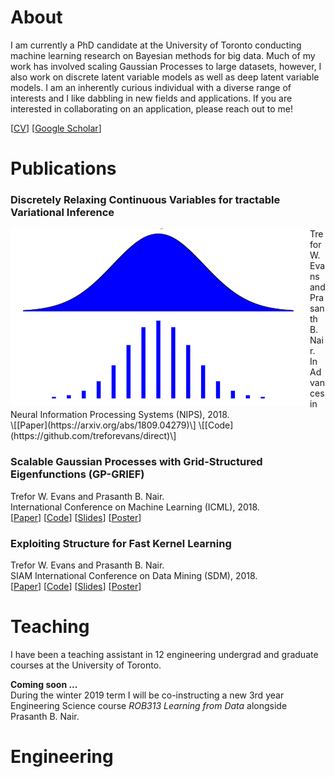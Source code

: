 # About
I am currently a PhD candidate at the University of Toronto conducting machine learning research on Bayesian methods for big data.
Much of my work has involved scaling Gaussian Processes to large datasets, however, I also work on discrete latent variable models as well as deep latent variable models.
I am an inherently curious individual with a diverse range of interests and I like dabbling in new fields and applications.
If you are interested in collaborating on an application, please reach out to me!

\[[CV](files/TreforEvans-CV.pdf)\]
\[[Google Scholar](https://scholar.google.ca/citations?user=oNL-h7UAAAAJ)\]

# Publications
### Discretely Relaxing Continuous Variables for tractable Variational Inference
<img align="left" src="imgs/direct.png">
Trefor W. Evans and Prasanth B. Nair.  <br /> 
 In Advances in Neural Information Processing Systems (NIPS), 2018.  <br /> 
\[[Paper](https://arxiv.org/abs/1809.04279)\]
\[[Code](https://github.com/treforevans/direct)\]

### Scalable Gaussian Processes with Grid-Structured Eigenfunctions (GP-GRIEF)
Trefor W. Evans and Prasanth B. Nair.  <br /> 
International Conference on Machine Learning (ICML), 2018. <br /> 
\[[Paper](https://arxiv.org/abs/1807.02125)\]
\[[Code](https://github.com/treforevans/gp_grief)\]
\[[Slides](files/gp-grief_icml_slides.pdf)\]
\[[Poster](files/gp-grief_icml_poster.pdf)\]

### Exploiting Structure for Fast Kernel Learning
Trefor W. Evans and Prasanth B. Nair.  <br /> 
SIAM International Conference on Data Mining (SDM), 2018.  <br /> 
\[[Paper](https://arxiv.org/abs/1808.03351)\]
\[[Code](https://github.com/treforevans/gp_grid)\]
\[[Slides](files/gappy_sdm_slides.pdf)\]
\[[Poster](files/gappy_sdm_poster.pdf)\]

# Teaching
I have been a teaching assistant in 12 engineering undergrad and graduate courses at the University of Toronto. 

**Coming soon ...**  <br /> 
During the winter 2019 term I will be co-instructing a new 3rd year Engineering Science course *ROB313 Learning from Data* alongside Prasanth B. Nair.

# Engineering
